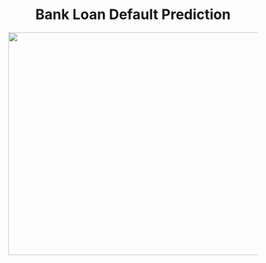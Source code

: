 <h1 align="center"> Bank Loan Default Prediction </h1> 
<img align="center"  height="450" width="600" src="https://media.istockphoto.com/vectors/default-vector-id1150806061?k=20&m=1150806061&s=612x612&w=0&h=qd1FbSpVAw2DoKDkwiRQf70qOVAlkmHuHm886r1K340=" >


